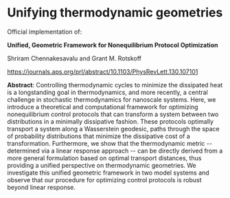 # Unifying thermodynamic geometries


Official implementation of:  

**Unified, Geometric Framework for Nonequilibrium Protocol Optimization**

Shriram Chennakesavalu and Grant M. Rotskoff

https://journals.aps.org/prl/abstract/10.1103/PhysRevLett.130.107101


**Abstract**: Controlling thermodynamic cycles to minimize the dissipated heat is a longstanding goal in thermodynamics, and more recently, a central challenge in stochastic thermodynamics for nanoscale systems. Here, we introduce a theoretical and computational framework for optimizing nonequilibrium control protocols that can transform a system between two distributions in a minimally dissipative fashion. These protocols optimally transport a system along a Wasserstein geodesic, paths through the space of probability distributions that minimize the dissipative cost of a transformation. Furthermore, we show that the thermodynamic metric -- determined via a linear response approach -- can be directly derived from a more general formulation based on optimal transport distances, thus providing a unified perspective on thermodynamic geometries. We investigate this unified geometric framework in two model systems and observe that our procedure for optimizing control protocols is robust beyond linear response.



